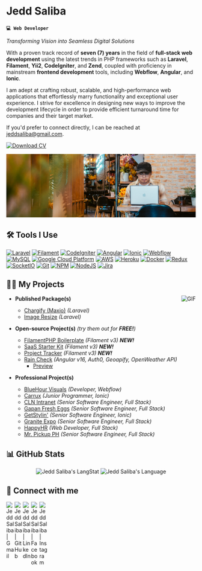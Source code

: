 # Jedd Saliba
**`💻 Web Developer`**

*Transforming Vision into Seamless Digital Solutions*

With a proven track record of **seven (7) years** in the field of **full-stack web development** using the latest trends in PHP frameworks such as **Laravel**, **Filament**, **Yii2**, **CodeIgniter**, and **Zend**, coupled with proficiency in mainstream **frontend development** tools, including **Webflow**, **Angular**, and **Ionic**.

I am adept at crafting robust, scalable, and high-performance web applications that effortlessly marry functionality and exceptional user experience. I strive for excellence in designing new ways to improve the development lifecycle in order to provide efficient turnaround time for companies and their target market.

If you'd prefer to connect directly, I can be reached at jeddsaliba@gmail.com.

[![Download CV][resume-icon]][resume-url]

![banner](assets/banner.jpg)

## 🛠️ Tools I Use

[![Laravel][laravel-icon]][laravel-url]
[![Filament][filament-icon]][filament-url]
[![CodeIgniter][codeigniter-icon]][codeigniter-url]
[![Angular][angular-icon]][angular-url]
[![Ionic][ionic-icon]][ionic-url]
[![Webflow][webflow-icon]][webflow-url]
[![MySQL][mysql-icon]][mysql-url]
[![Google Cloud Platform][google-cloud-platform-icon]][google-cloud-platform-url]
[![AWS][aws-icon]][aws-url]
[![Heroku][heroku-icon]][heroku-url]
[![Docker][docker-icon]][docker-url]
[![Redux][redux-icon]][redux-url]
[![SocketIO][socketio-icon]][socketio-url]
[![Git][git-icon]][git-url]
[![NPM][npm-icon]][npm-url]
[![NodeJS][nodejs-icon]][nodejs-url]
[![Jira][jira-icon]][jira-url]

## 👨‍💻 My Projects

<img align="right" alt="GIF" src="https://media.giphy.com/media/v1.Y2lkPTc5MGI3NjExaXgxM2w4b2MwaHRvOTJkd3ZtNW1naGZ5bXJ2eXEwNXl6aXNuZXVmcCZlcD12MV9pbnRlcm5hbF9naWZfYnlfaWQmY3Q9Zw/qgQUggAC3Pfv687qPC/giphy.gif" />

- <b>Published Package(s)</b>
  - [Chargify (Maxio)](https://packagist.org/packages/jscustom/laravel-chargify) *(Laravel)*
  - [Image Resize](https://packagist.org/packages/jscustom/laravel-image-resize) *(Laravel)*

- <b>Open-source Project(s)</b> *(try them out for **FREE!**)*
  - [FilamentPHP Boilerplate](https://github.com/jeddsaliba/filamentphp-boilerplate) *(Filament v3)* ***NEW!***
  - [SaaS Starter Kit](https://github.com/jeddsaliba/saas-starter-kit-demo) *(Filament v3)* ***NEW!***
  - [Project Tracker](https://github.com/jeddsaliba/project-tracker) *(Filament v3)* ***NEW!***
  - [Rain Check](https://github.com/jeddsaliba/angular-rain-check) *(Angular v16, Auth0, Geoapify, OpenWeather API)*
    - [Preview](https://angular-rain-check.vercel.app)

- <b>Professional Project(s)</b>
  - [BlueHour Visuals](https://bluehourvisuals.webflow.io) *(Developer, Webflow)*
  - [Carrux](https://github.com/jeddsaliba/carrux) *(Junior Programmer, Ionic)*
  - [CLN Intranet](https://github.com/jeddsaliba/cln-intranet) *(Senior Software Engineer, Full Stack)*
  - [Gapan Fresh Eggs](https://github.com/jeddsaliba/gapan-fresh-eggs) *(Senior Software Engineer, Full Stack)*
  - [GetStylin'](https://getstylin.com) *(Senior Software Engineer, Ionic)*
  - [Granite Expo](https://github.com/jeddsaliba/granite-expo) *(Senior Software Engineer, Full Stack)*
  - [HappyHR](https://www.happyhr.com) *(Web Developer, Full Stack)*
  - [Mr. Pickup PH](https://github.com/jeddsaliba/mr-pickup-ph) *(Senior Software Engineer, Full Stack)*

## 📊 GitHub Stats

<div align="center">
  <img src="https://github-readme-stats.vercel.app/api?username=jeddsaliba&show_icons=true" alt="Jedd Saliba's LangStat" width="53%" />
  <img src="https://github-readme-stats.vercel.app/api/top-langs?username=jeddsaliba&langs_count=10&show_icons=true&locale=en&layout=compact&theme=light" alt="Jedd Saliba's Language" width="44.74%" />
</div>

## 🤳 Connect with me

[<img align="left" alt="Jedd Saliba | Gmail" width="22px" src="https://cdn.jsdelivr.net/npm/simple-icons@v3/icons/gmail.svg" />][gmail-url]
[<img align="left" alt="Jedd Saliba | GitHub" width="22px" src="https://cdn.jsdelivr.net/npm/simple-icons@v3/icons/github.svg" />][github-url]
[<img align="left" alt="Jedd Saliba | LinkedIn" width="22px" src="https://cdn.jsdelivr.net/npm/simple-icons@v3/icons/linkedin.svg" />][linkedin-url]
[<img align="left" alt="Jedd Saliba | Facebook" width="22px" src="https://cdn.jsdelivr.net/npm/simple-icons@v3/icons/facebook.svg" />][facebook-url]
[<img align="left" alt="Jedd Saliba | Instagram" width="22px" src="https://cdn.jsdelivr.net/npm/simple-icons@v3/icons/instagram.svg" />][instagram-url]

[resume-icon]: https://img.shields.io/badge/Download_CV-232F3E?style=for-the-badge
[resume-url]: https://drive.google.com/file/d/1-2neVZML39X625D8EeC2D-aQGGeuA2MJ/view

[gmail-url]: mailto:jeddsaliba@gmail.com
[github-url]: https://github.com/jeddsaliba
[linkedin-url]: https://www.linkedin.com/in/jeddsaliba
[facebook-url]: https://www.facebook.com/jeddsaliba
[instagram-url]: https://www.instagram.com/jeddsaliba

[laravel-icon]: https://img.shields.io/badge/Laravel-FF2D20?style=for-the-badge&logo=laravel&logoColor=white
[laravel-url]: https://laravel.com
[filament-icon]: https://img.shields.io/badge/Filament-f3b05e?style=for-the-badge&logo=fi&logoColor=black
[filament-url]: https://filamentphp.com
[codeigniter-icon]: https://img.shields.io/badge/CodeIgniter-%23EF4223?style=for-the-badge&logo=codeIgniter&logoColor=white
[codeigniter-url]: https://www.codeigniter.com
[angular-icon]: https://img.shields.io/badge/Angular-DD0031?style=for-the-badge&logo=angular&logoColor=white
[angular-url]: https://angular.io
[ionic-icon]: https://img.shields.io/badge/Ionic-%233880FF?style=for-the-badge&logo=Ionic&logoColor=white
[ionic-url]: https://ionicframework.com
[webflow-icon]: https://img.shields.io/badge/Webflow-146EF5?style=for-the-badge&logo=Webflow&logoColor=white
[webflow-url]: https://webflow.com
[mysql-icon]: https://img.shields.io/badge/MySQL-00000F?style=for-the-badge&logo=mysql&logoColor=white
[mysql-url]: https://www.mysql.com
[google-cloud-platform-icon]: https://img.shields.io/badge/Google_Cloud_Platform-1a73e8?style=for-the-badge&logo=google-cloud&logoColor=white
[google-cloud-platform-url]: https://cloud.google.com
[aws-icon]: https://img.shields.io/badge/Amazon_AWS-232F3E?style=for-the-badge&logo=amazon-aws&logoColor=white
[aws-url]: https://aws.amazon.com
[heroku-icon]: https://img.shields.io/badge/Heroku-430098?style=for-the-badge&logo=heroku&logoColor=white
[heroku-url]: https://www.heroku.com
[docker-icon]: https://img.shields.io/badge/Docker-46a2f1?style=for-the-badge&logo=docker&logoColor=white
[docker-url]: https://www.docker.com
[redux-icon]: https://img.shields.io/badge/Redux-764ABC?style=for-the-badge&logo=redux&logoColor=white
[redux-url]: https://redux.js.org
[socketio-icon]: https://img.shields.io/badge/Socket.IO-00000F?style=for-the-badge&logo=socket.io&badgeColor=010101
[socketio-url]: https://socket.io
[git-icon]: https://img.shields.io/badge/Git-F05032?style=for-the-badge&logo=git&logoColor=white
[git-url]: https://git-scm.com
[npm-icon]: https://img.shields.io/badge/NPM-CB3837?style=for-the-badge&logo=npm&logoColor=white
[npm-url]: https://www.npmjs.com
[nodejs-icon]: https://img.shields.io/badge/Node.JS-6DA55F?style=for-the-badge&logo=node.js&logoColor=white
[nodejs-url]: https://nodejs.org
[jira-icon]: https://img.shields.io/badge/Jira-0052CC?style=for-the-badge&logo=Jira&logoColor=white
[jira-url]: https://www.atlassian.com/software/jira
